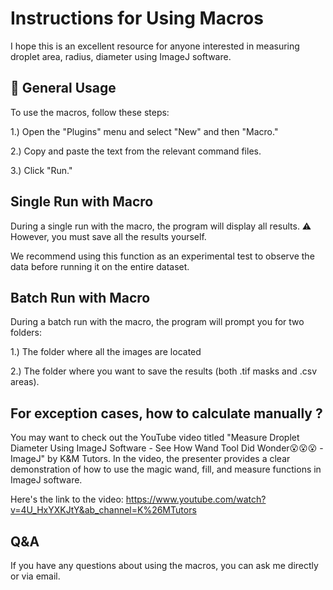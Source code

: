 # Instructions for Using Macros

I hope this is an excellent resource for anyone interested in measuring droplet area, radius, diameter using ImageJ software.
## 🚀 General Usage
To use the macros, follow these steps:

1.) Open the "Plugins" menu and select "New" and then "Macro."

2.) Copy and paste the text from the relevant command files.

3.) Click "Run."

## Single Run with Macro
During a single run with the macro, the program will display all results.
⚠️ However, you must save all the results yourself.

We recommend using this function as an experimental test to observe the data before running it on the entire dataset.

## Batch Run with Macro
During a batch run with the macro, the program will prompt you for two folders:

1.) The folder where all the images are located

2.) The folder where you want to save the results (both .tif masks and .csv areas).

## For exception cases, how to calculate manually ?

You may want to check out the YouTube video titled "Measure Droplet Diameter Using ImageJ Software - See How Wand Tool Did Wonder😮😮😮 - ImageJ" by K&M Tutors. In the video, the presenter provides a clear demonstration of how to use the magic wand, fill, and measure functions in ImageJ software. 

Here's the link to the video: https://www.youtube.com/watch?v=4U_HxYXKJtY&ab_channel=K%26MTutors

## Q&A
If you have any questions about using the macros, you can ask me directly or via email.
